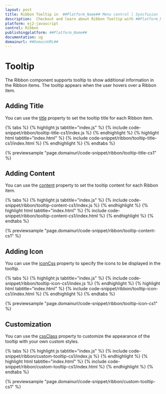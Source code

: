```yaml
---
layout: post
title: Ribbon Tooltip in  ##Platform_Name## Menu control | Syncfusion
description:  Checkout and learn about Ribbon Tooltip with ##Platform_Name## Menu control of Syncfusion Essential JS 2 and more details.
platform: ej2-javascript
control: Ribbon
publishingplatform: ##Platform_Name##
documentation: ug
domainurl: ##DomainURL##
---
```


# Tooltip

The Ribbon component supports tooltip to show additional information in the Ribbon items. The tooltip appears when the user hovers over a Ribbon item.

## Adding Title

You can use the [title](https://ej2.syncfusion.com/javascript/documentation/api/ribbon/ribbonTooltip/#title) property to set the tooltip title for each Ribbon item.

{% tabs %}
{% highlight js tabtitle="index.js" %}
{% include code-snippet/ribbon/tooltip-title-cs1/index.js %}
{% endhighlight %}
{% highlight html tabtitle="index.html" %}
{% include code-snippet/ribbon/tooltip-title-cs1/index.html %}
{% endhighlight %}
{% endtabs %}
          
{% previewsample "page.domainurl/code-snippet/ribbon/tooltip-title-cs1" %}

## Adding Content

You can use the [content](https://ej2.syncfusion.com/javascript/documentation/api/ribbon/ribbonTooltip/#content) property to set the tooltip content for each Ribbon item.

{% tabs %}
{% highlight js tabtitle="index.js" %}
{% include code-snippet/ribbon/tooltip-content-cs1/index.js %}
{% endhighlight %}
{% highlight html tabtitle="index.html" %}
{% include code-snippet/ribbon/tooltip-content-cs1/index.html %}
{% endhighlight %}
{% endtabs %}
          
{% previewsample "page.domainurl/code-snippet/ribbon/tooltip-content-cs1" %}

## Adding Icon

You can use the [iconCss](https://ej2.syncfusion.com/javascript/documentation/api/ribbon/ribbonTooltip/#iconcss) property to specify the icons to be displayed in the tooltip.

{% tabs %}
{% highlight js tabtitle="index.js" %}
{% include code-snippet/ribbon/tooltip-icon-cs1/index.js %}
{% endhighlight %}
{% highlight html tabtitle="index.html" %}
{% include code-snippet/ribbon/tooltip-icon-cs1/index.html %}
{% endhighlight %}
{% endtabs %}
          
{% previewsample "page.domainurl/code-snippet/ribbon/tooltip-icon-cs1" %}

## Customization

You can use the [cssClass](https://ej2.syncfusion.com/javascript/documentation/api/ribbon/ribbonTooltip/#cssclass) property to customize the appearance of the tooltip with your own custom styles.

{% tabs %}
{% highlight js tabtitle="index.js" %}
{% include code-snippet/ribbon/custom-tooltip-cs1/index.js %}
{% endhighlight %}
{% highlight html tabtitle="index.html" %}
{% include code-snippet/ribbon/custom-tooltip-cs1/index.html %}
{% endhighlight %}
{% endtabs %}
       
{% previewsample "page.domainurl/code-snippet/ribbon/custom-tooltip-cs1" %}